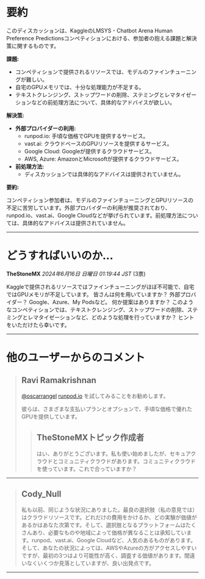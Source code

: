 # 要約 
このディスカッションは、KaggleのLMSYS - Chatbot Arena Human Preference Predictionsコンペティションにおける、参加者の抱える課題と解決策に関するものです。

**課題:**

* コンペティションで提供されるリソースでは、モデルのファインチューニングが難しい。
* 自宅のGPUメモリでは、十分な処理能力が不足する。
* テキストクレンジング、ストップワードの削除、ステミングとレマタイゼーションなどの前処理方法について、具体的なアドバイスが欲しい。

**解決策:**

* **外部プロバイダーの利用:**
    * runpod.io: 手頃な価格でGPUを提供するサービス。
    * vast.ai: クラウドベースのGPUリソースを提供するサービス。
    * Google Cloud: Googleが提供するクラウドサービス。
    * AWS, Azure: AmazonとMicrosoftが提供するクラウドサービス。
* **前処理方法:**
    * ディスカッションでは具体的なアドバイスは提供されていません。

**要約:**

コンペティション参加者は、モデルのファインチューニングとGPUリソースの不足に苦労しています。外部プロバイダーの利用が推奨されており、runpod.io、vast.ai、Google Cloudなどが挙げられています。前処理方法については、具体的なアドバイスは提供されていません。


---
# どうすればいいのか...
**TheStoneMX** *2024年6月16日 日曜日 01:19:44 JST* (3票)

Kaggleで提供されるリソースではファインチューニングがほぼ不可能で、自宅ではGPUメモリが不足しています。
皆さんは何を用いていますか？
外部プロバイダー？ Google、Azure、My Podsなど。
何か提案はありますか？
このようなコンペティションでは、テキストクレンジング、ストップワードの削除、ステミングとレマタイゼーションなど、どのような処理を行っていますか？
ヒントをいただけたら幸いです。

---
# 他のユーザーからのコメント
> ## Ravi Ramakrishnan
> 
> [@oscarrangel](https://www.kaggle.com/oscarrangel)  [runpod.io](https://www.runpod.io/) を試してみることをお勧めします。
> 
> 彼らは、さまざまな支払いプランとオプションで、手頃な価格で優れたGPUを提供しています。
> 
> 
> 
> > ## TheStoneMXトピック作成者
> > 
> > はい、ありがとうございます。私も使い始めましたが、セキュアクラウドとコミュニティクラウドがあります。コミュニティクラウドを使っています。これで合っていますか？
> > 
> > 
> > 
---
> ## Cody_Null
> 
> 私も以前、同じような状況にありました。最良の選択肢（私の意見では）はクラウドリソースです。どれだけの費用をかけるか、どの実験が価値があるかはあなた次第です。そして、選択肢となるプラットフォームはたくさんあり、必要なものや地域によって価格が異なることは承知しています。runpod、vast.ai、Google Cloudなど、人気のあるものがあります。そして、あなたの状況によっては、AWSやAzureの方がアクセスしやすいですが、最初の3つはより可能性が高く、調査する価値があります。間違いなくいくつか見落としていますが、良い出発点です。
> 
> 
> 
--- 

